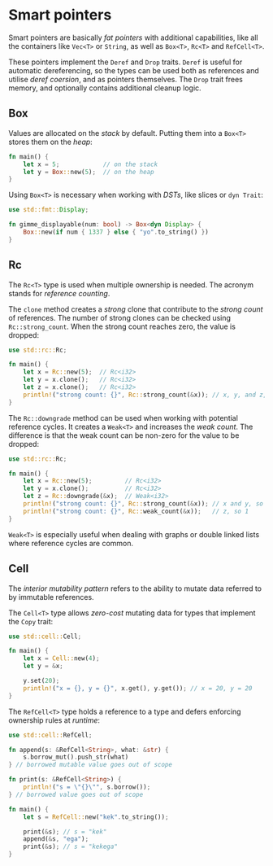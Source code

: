 # Smart pointers

Smart pointers are basically _fat pointers_ with additional capabilities, like
all the containers like `Vec<T>` or `String`, as well as `Box<T>`, `Rc<T>`
and `RefCell<T>`.

These pointers implement the `Deref` and `Drop` traits. `Deref` is useful for
automatic dereferencing, so the types can be used both as references and
utilise _deref coersion_, and as pointers themselves. The `Drop` trait frees
memory, and optionally contains additional cleanup logic.

## Box

Values are allocated on the _stack_ by default. Putting them into a `Box<T>`
stores them on the _heap_:

```rust
fn main() {
    let x = 5;            // on the stack
    let y = Box::new(5);  // on the heap
}
```

Using `Box<T>` is necessary when working with _DSTs_, like slices
or `dyn Trait`:

```rust
use std::fmt::Display;

fn gimme_displayable(num: bool) -> Box<dyn Display> {
    Box::new(if num { 1337 } else { "yo".to_string() })
}
```

## Rc

The `Rc<T>` type is used when multiple ownership is needed. The acronym stands
for _reference counting_.

The `clone` method creates a _strong_ clone that contribute to the
_strong count_ of references. The number of strong clones can be checked using
`Rc::strong_count`. When the strong count reaches zero, the value is dropped:

```rust
use std::rc::Rc;

fn main() {
    let x = Rc::new(5);  // Rc<i32>
    let y = x.clone();   // Rc<i32>
    let z = x.clone();   // Rc<i32>
    println!("strong count: {}", Rc::strong_count(&x)); // x, y, and z, so 3
}
```

The `Rc::downgrade` method can be used when working with potential reference
cycles. It creates a `Weak<T>` and increases the _weak count_. The difference is
that the weak count can be non-zero for the value to be dropped:

```rust
use std::rc::Rc;

fn main() {
    let x = Rc::new(5);         // Rc<i32>
    let y = x.clone();          // Rc<i32>
    let z = Rc::downgrade(&x);  // Weak<i32>
    println!("strong count: {}", Rc::strong_count(&x)); // x and y, so 2
    println!("strong count: {}", Rc::weak_count(&x));   // z, so 1
}
```

`Weak<T>` is especially useful when dealing with graphs or double linked lists
where reference cycles are common.

## Cell

The _interior mutability pattern_ refers to the ability to mutate data referred
to by immutable references.

The `Cell<T>` type allows _zero-cost_ mutating data for types that implement
the `Copy` trait:

```rust
use std::cell::Cell;

fn main() {
    let x = Cell::new(4);
    let y = &x;

    y.set(20);
    println!("x = {}, y = {}", x.get(), y.get()); // x = 20, y = 20
}
```

The `RefCell<T>` type holds a reference to a type and defers enforcing ownership
rules at _runtime_:

```rust
use std::cell::RefCell;

fn append(s: &RefCell<String>, what: &str) {
    s.borrow_mut().push_str(what)
} // borrowed mutable value goes out of scope

fn print(s: &RefCell<String>) {
    println!("s = \"{}\"", s.borrow());
} // borrowed value goes out of scope

fn main() {
    let s = RefCell::new("kek".to_string());

    print(&s); // s = "kek"
    append(&s, "ega");
    print(&s); // s = "kekega"
}
```
